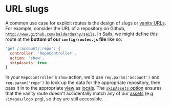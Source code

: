 # URL slugs
A common use case for explicit routes is the design of slugs or [vanity URLs](http://en.wikipedia.org/wiki/Clean_URL#Slug).  For example, consider the URL of a repository on Github, [`http://www.github.com/balderdashy/sails`](http://www.github.com/balderdashy/sails).  In Sails, we might define this route at the **bottom of our `config/routes.js` file** like so:

```javascript
'get /:account/:repo': {
  controller: 'RepoController',
  action: 'show',
  skipAssets: true
}
```

In your `RepoController`'s `show` action, we'd use `req.param('account')` and `req.param('repo')` to look up the data for the appropriate repository, then pass it in to the appropriate [view](https://sailsjs.com/documentation/concepts/Views) as [locals](https://sailsjs.com/documentation/concepts/Views/Locals.html).  The [`skipAssets` option](https://sailsjs.com/documentation/concepts/Routes/RouteTargetSyntax.html?q=route-target-options) ensures that the vanity route doesn't accidentally match any of our [assets](https://sailsjs.com/documentation/concepts/Assets) (e.g. `/images/logo.png`), so they are still accessible.




<docmeta name="displayName" value="URL slugs">
